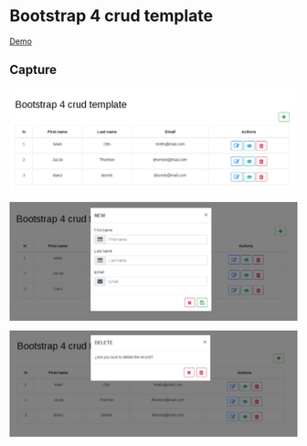 # Bootstrap 4 crud template

<a href="https://argenisosorio.github.io/bootstrap_4_crud-template/">Demo</a>

## Capture

![1.jpg](1.jpg "1.jpg")

![2.jpg](2.jpg "2.jpg")

![3.jpg](3.jpg "3.jpg")